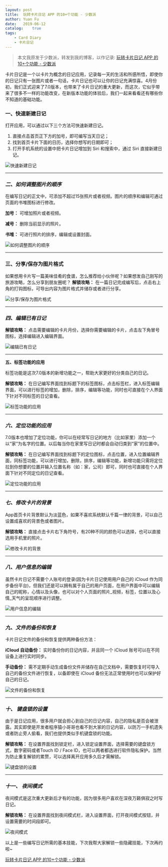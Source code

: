 ```yaml
---
layout: post
title:  玩转卡片日记 APP 的10+个功能 - 少数派
author: Yuan Fu
date:   2019-06-12
catalog:    true
tags:
    - Card Diary
    - 卡片日记
---
```


> 本文我原发于少数派，转发到我的博客，以作记录: [玩转卡片日记 APP 的10+个功能 - 少数派](https://sspai.com/post/54301)


卡片日记是一个以卡片为概念的日记应用，记录每一天的生活和所感所悟，即使你的日记只有一张图片或者一句话，卡片日记也可以让你的日记充满惊喜。4月份初，我们正式迎来了7.0版本，也带来了卡片日记的重大更新，而这次，它似乎带来了很多不一样的功能改变，在新版本功能的体验后，我们一起来看看还有哪些你不知道的基础功能。

### 一、快速新建日记

打开应用，可以通过以下三个方法可快速新建日记。

1. 直接点击首页正下方的加号，即可编写当天日记；
2. 找到首页卡片下面的日历，选择你想写的日期即可；
3. 打开手机系统的设置中把卡片日记增加到 Siri 和搜索中，通过 Siri 直接新建日记。

![快速新建日记](/img/carddiary/23c6245f2c5723ad71e3a8d6d1f0576e.png)

- - - -

### *二、如何调整图片的顺序*

在编写日记的正文中，可添加不超过15张照片或者视频。图片的顺序和编辑可通过页面的书堆图标进行修改。

**加号：** 可增加照片或者视频。

**减号：** 删除当前显示的照片。

**书堆：** 可进行照片的排序，编辑或设置封面。

![如何调整图片的顺序](/img/carddiary/96507a7506c48c4f27cc37fdf77c96d0.jpeg)

- - - -

### 三、分享/保存为图片格式

如果想用卡片写一篇美味佳肴的食谱，怎么推荐给小伙伴呢？如果想发自己刚写的旅游攻略，怎么分享到朋友圈呢？
**解锁攻略：** 在一篇日记完成编写后，点击右上角的打钩图标，可导出内容为图片格式并储存或者进行分享。

![分享/保存为图片格式](/img/carddiary/bac34ff0f1599bf5cfb62dafcd5a182c.jpeg)

- - - -

### *四、编辑已有日记*

**解锁攻略：** 点击需要编辑的卡片月份，选择你需要编辑的卡片，点击左下角冒号图标，选择编辑进入编辑界面。

![编辑已有日记](/img/carddiary/55e5a198d55f2f96f0397cff44253e81.jpeg)

- - - -

**五、标签功能的应用**

标签功能是这次7.0版本的新增功能之一，帮助大家更好的分类自己的日记。

**解锁攻略：** 在日记编写界面找到标题下的标签图标，点击标签栏，进入标签编辑界面，可以进行标签的增加，删除，排序，编辑等功能，同时也可直接在个人界面下针对不同标签的日记查看。

![标签功能的应用](/img/carddiary/660f8395631c71cb0d755c9cd57e7396.jpeg)

- - - -

### *六、定位功能的应用*

7.0版本也增加了定位功能，你可以在经常写日记的地方（比如家里）添加一个以“家”为名字的位置。以后每当你在家里写日记时都会自动归类到“家”的位置中。

**解锁攻略：** 在日记编写界面找到标题下的定位图标，点击位置，进入位置编辑界面，同标签功能，可以进行增加，删除，排序，编辑等功能，新增功能只需将定位拉到你想要的位置并输入位置名称（如：家，公司）即可，同时也可直接在个人界面下针对不同定位的日记查看。

![定位功能的应用](/img/carddiary/cdbffa52a0c8084eef08259bb71251ff.jpeg)

- - - -

### *七、修改卡片的背景*

App首页卡片背景默认为淡蓝色，如果不喜欢系统默认千篇一律的背景，可以自己设置成喜欢的背景色或者图片。

**解锁攻略：** 直接点击卡片右下角符号，有20种不同的颜色可以选择，也可以直接选用手机里的照片。

![修改卡片的背景](/img/carddiary/045bced2379d8d89e725b4db9685a5d7.jpeg)

- - - -

### *八、用户信息的编辑*

虽然卡片日记不需要个人账号的登录(因为卡片日记使用用户自己的 iCloud 作为同步备份平台)，但我们还是可以拥有属于自己的用户页面，在用户界面中可以编辑自己的昵称，心情以及头像，也可以对个人页面的照片_视频，标签，位置以及心情_天气的呈现顺序进行调整。

![用户信息的编辑](/img/carddiary/a274a917aa310b7c5f1ea29368d52d42.jpeg)

- - - -

### *九、文件的备份和恢复*

卡片日记文件的备份和恢复提供两种备份方法：

**iCloud 自动备份：** 实时备份你的日记内容，并且同一个 iCloud 账号可以在不同设备上进行实时同步。

**手动备份：** 需不定期手动生成备份文件并储存在自己文档中，需要恢复时可导入自己的备份文件进行恢复，以备即使在 iCloud 备份无法正常使用时也可以保护好自己的日记。

![文件的备份和恢复](/img/carddiary/92e28efc27aba5c98cf1e7e96f8b5c48.jpeg)

- - - -

### *十、* *键盘锁的设置*

由于是日记应用，很多用户就会担心到自己的日记内容，自己的隐私是否会被泄露。其实即使是开发者程序猿小哥哥也看不到大家的日记内容，以防万一手机遗失或者防止旁人偷看，我们也提供类似手机键盘锁的功能。

**解锁攻略：** 在设置界面找到锁定栏，进入锁定设置界面，选择需要的键盘锁方式，数字密码或者Touch ID / Face ID，也可以两者都选进行软件隐私保护。当然为防止重复解锁的累赘，可以选择离开应用多久后才需解锁。

![键盘锁的设置](/img/carddiary/cc2f6e68acbc650dcf2ae7003d6d0856.jpeg)

- - - -

### *十一、* *夜间模式*

夜间模式是这次重大更新后才有的功能，因为很多用户喜欢在深夜万籁俱寂之时写日记。

**解锁攻略：** 在设置界面找到夜间模式栏，进入设置界面，打开夜间模式按钮，并设置需要的时间段即可。

![夜间模式](/img/carddiary/4ec750501148bf8cf07474d2de5e7608.jpeg)

以上是一些编写日记所需的基本技能，下次我帮大家解锁一些隐藏技能，下次再约啦~

[玩转卡片日记 APP 的10+个功能 - 少数派](https://sspai.com/post/54301)